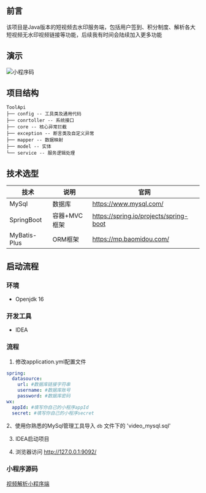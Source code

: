 ## 前言
该项目是Java版本的短视频去水印服务端，包括用户签到、积分制度、解析各大短视频无水印视频链接等功能，后续我有时间会陆续加入更多功能
## 演示
![小程序码](https://shop-img.ionic.fun/gh_f721ab07b5df_258.jpg)
## 项目结构
```
ToolApi
├── config -- 工具类及通用代码
├── conrtoller -- 系统接口
├── core -- 核心异常拦截
├── exception -- 断言类及自定义异常
├── mapper -- 数据映射
├── model -- 实体
└── service -- 服务逻辑处理
```
## 技术选型
技术 | 说明 | 官网
--------- | ------------- | -------------
MySql |  数据库 | https://www.mysql.com/
SpringBoot| 容器+MVC框架 | https://spring.io/projects/spring-boot
MyBatis-Plus | ORM框架 | https://mp.baomidou.com/

## 启动流程
### 环境
- Openjdk 16
### 开发工具
- IDEA
### 流程
1. 修改application.yml配置文件
```yml
spring:
  datasource:
    url: #数据库链接字符串
    username: #数据库账号
    password: #数据库密码
wx:
  appId: #填写你自己的小程序appId
  secret: #填写你自己的小程序secret    
```
2、使用你熟悉的MySql管理工具导入 `db` 文件下的 'video_mysql.sql'

3. IDEA启动项目

4. 浏览器访问 http://127.0.0.1:9092/

   
### 小程序源码
[视频解析小程序端](https://github.com/zerox-v/remove-watermark)
